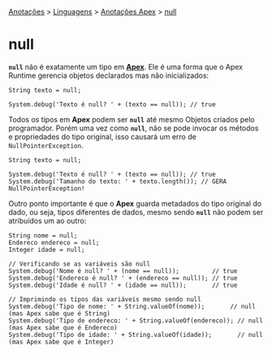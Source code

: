 <link rel="stylesheet" type="text/css" href="../../CSS/dark-theme.css">

[Anotações](../../) > [Linguagens](../Index.md) > [Anotações Apex](./Index.md) > [null](./Null.md)

# null

**`null`** não é exatamente um tipo em **[Apex](./Index.md)**. Ele é uma forma que o Apex Runtime gerencia objetos declarados mas não inicializados: 

```apex
String texto = null;

System.debug('Texto é null? ' + (texto == null)); // true
```

Todos os tipos em **Apex** podem ser **`null`** até mesmo Objetos criados pelo programador. Porém uma vez como **`null`**, não se pode invocar os métodos e propriedades do tipo original, isso causará um erro de `NullPointerException`.

```apex
String texto = null;

System.debug('Texto é null? ' + (texto == null)); // true
System.debug('Tamanho do texto: ' + texto.length()); // GERA NullPointerException!
```

Outro ponto importante é que o **Apex** guarda metadados do tipo original do dado, ou seja, tipos diferentes de dados, mesmo sendo **`null`** não podem ser atribuídos um ao outro: 

```apex
String nome = null;
Endereco endereco = null;
Integer idade = null;

// Verificando se as variáveis são null
System.debug('Nome é null? ' + (nome == null));         // true
System.debug('Endereco é null? ' + (endereco == null)); // true
System.debug('Idade é null? ' + (idade == null));       // true

// Imprimindo os tipos das variáveis mesmo sendo null
System.debug('Tipo de nome: ' + String.valueOf(nome));       // null (mas Apex sabe que é String)
System.debug('Tipo de endereco: ' + String.valueOf(endereco)); // null (mas Apex sabe que é Endereco)
System.debug('Tipo de idade: ' + String.valueOf(idade));       // null (mas Apex sabe que é Integer)
```